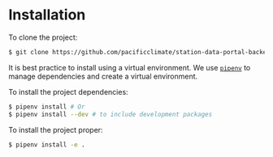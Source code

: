# Installation

To clone the project:

```bash
$ git clone https://github.com/pacificclimate/station-data-portal-backend
```

It is best practice to install using a virtual environment.
We use [`pipenv`](https://pipenv.pypa.io/en/latest/)
to manage dependencies and create a virtual environment.

To install the project dependencies:

```bash
$ pipenv install # Or
$ pipenv install --dev # to include development packages
```

To install the project proper:

```bash
$ pipenv install -e .
```

